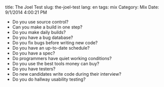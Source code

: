 title: The Joel Test
slug: the-joel-test
lang: en
tags: mix
Category: Mix
Date: 9/1/2014 4:00:21 PM 


- Do you use source control?
- Can you make a build in one step?
- Do you make daily builds?
- Do you have a bug database?
- Do you fix bugs before writing new code?
- Do you have an up-to-date schedule?
- Do you have a spec?
- Do programmers have quiet working conditions?
- Do you use the best tools money can buy?
- Do you have testers?
- Do new candidates write code during their interview?
- Do you do hallway usability testing?


